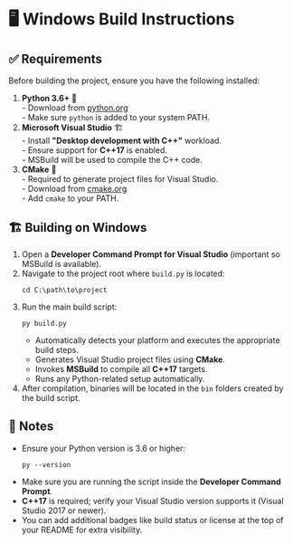 <!DOCTYPE html>
<html lang="en">
<head>
<meta charset="UTF-8">
<title>Windows Build Instructions</title>
</head>
<body>
<h1>🖥️ Windows Build Instructions</h1>

<h2>✅ Requirements</h2>
<p>Before building the project, ensure you have the following installed:</p>

<ol>
<li><strong>Python 3.6+</strong> 🐍<br>
   - Download from <a href="https://www.python.org/downloads/">python.org</a><br>
   - Make sure <code>python</code> is added to your system PATH.
</li>

<li><strong>Microsoft Visual Studio</strong> 🏗️<br>
   - Install <strong>"Desktop development with C++"</strong> workload.<br>
   - Ensure support for <strong>C++17</strong> is enabled.<br>
   - MSBuild will be used to compile the C++ code.
</li>

<li><strong>CMake</strong> 🔧<br>
   - Required to generate project files for Visual Studio.<br>
   - Download from <a href="https://cmake.org/download/">cmake.org</a><br>
   - Add <code>cmake</code> to your PATH.
</li>
</ol>

<h2>🏗️ Building on Windows</h2>
<ol>
<li>Open a <strong>Developer Command Prompt for Visual Studio</strong> (important so MSBuild is available).</li>
<li>Navigate to the project root where <code>build.py</code> is located:<br>
<pre><code>cd C:\path\to\project</code></pre>
</li>
<li>Run the main build script:<br>
<pre><code>py build.py</code></pre>
<ul>
<li>Automatically detects your platform and executes the appropriate build steps.</li>
<li>Generates Visual Studio project files using <strong>CMake</strong>.</li>
<li>Invokes <strong>MSBuild</strong> to compile all <strong>C++17</strong> targets.</li>
<li>Runs any Python-related setup automatically.</li>
</ul>
</li>
<li>After compilation, binaries will be located in the <code>bin</code> folders created by the build script.</li>
</ol>

<h2>📌 Notes</h2>
<ul>
<li>Ensure your Python version is 3.6 or higher:<br>
<pre><code>py --version</code></pre>
</li>
<li>Make sure you are running the script inside the <strong>Developer Command Prompt</strong>.</li>
<li><strong>C++17</strong> is required; verify your Visual Studio version supports it (Visual Studio 2017 or newer).</li>
<li>You can add additional badges like build status or license at the top of your README for extra visibility.</li>
</ul>

</body>
</html>
